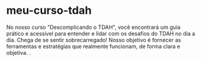 # meu-curso-tdah
No nosso curso "Descomplicando o TDAH", você encontrará um guia prático e acessível para entender e lidar com os desafios do TDAH no dia a dia. Chega de se sentir sobrecarregado! Nosso objetivo é fornecer as ferramentas e estratégias que realmente funcionam, de forma clara e objetiva.   .
